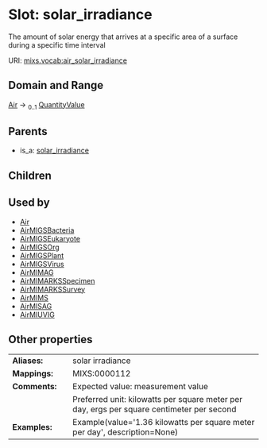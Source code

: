 
# Slot: solar_irradiance


The amount of solar energy that arrives at a specific area of a surface during a specific time interval

URI: [mixs.vocab:air_solar_irradiance](https://w3id.org/mixs/vocab/air_solar_irradiance)


## Domain and Range

[Air](Air.md) &#8594;  <sub>0..1</sub> [QuantityValue](QuantityValue.md)

## Parents

 *  is_a: [solar_irradiance](solar_irradiance.md)

## Children


## Used by

 * [Air](Air.md)
 * [AirMIGSBacteria](AirMIGSBacteria.md)
 * [AirMIGSEukaryote](AirMIGSEukaryote.md)
 * [AirMIGSOrg](AirMIGSOrg.md)
 * [AirMIGSPlant](AirMIGSPlant.md)
 * [AirMIGSVirus](AirMIGSVirus.md)
 * [AirMIMAG](AirMIMAG.md)
 * [AirMIMARKSSpecimen](AirMIMARKSSpecimen.md)
 * [AirMIMARKSSurvey](AirMIMARKSSurvey.md)
 * [AirMIMS](AirMIMS.md)
 * [AirMISAG](AirMISAG.md)
 * [AirMIUVIG](AirMIUVIG.md)

## Other properties

|  |  |  |
| --- | --- | --- |
| **Aliases:** | | solar irradiance |
| **Mappings:** | | MIXS:0000112 |
| **Comments:** | | Expected value: measurement value |
|  | | Preferred unit: kilowatts per square meter per day, ergs per square centimeter per second |
| **Examples:** | | Example(value='1.36 kilowatts per square meter per day', description=None) |

